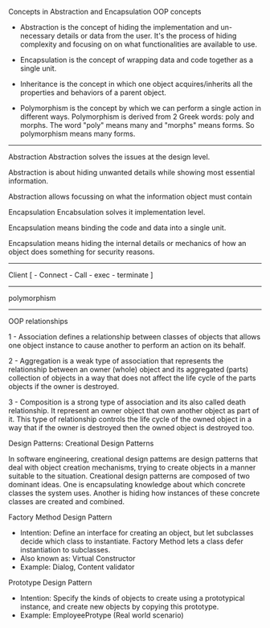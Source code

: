 Concepts in Abstraction and Encapsulation
OOP concepts




- Abstraction is the concept of hiding the implementation and un-necessary
details or data from the user. It's the process of hiding complexity and
focusing on on what functionalities are available to use.


- Encapsulation is the concept of wrapping data and code together as a
single unit.


- Inheritance is the concept in which one object acquires/inherits all the
properties and behaviors of a parent object.


- Polymorphism is the concept by which we can perform a single action in
different ways. Polymorphism is derived from 2 Greek words: poly and
morphs. The word "poly" means many and "morphs" means forms. So
polymorphism means many forms.


----------------------------------------------------------------

Abstraction
Abstraction solves the issues at the
design level.

Abstraction is about hiding unwanted
details while showing most essential
information.

Abstraction allows focussing on what
the information object must contain

Encapsulation
Encabsulation solves it implementation
level.

Encapsulation means binding the code
and data into a single unit.

Encapsulation means hiding the internal
details or mechanics of how an object
does something for security reasons.


--------------
Client [
    - Connect 
    - Call
    - exec
    - terminate
]

----------
polymorphism


-----------

OOP relationships

1 - Association defines a relationship between classes of objects that allows
one object instance to cause another to perform an action on its behalf.


2 - Aggregation is a weak type of association that represents the relationship
between an owner (whole) object and its aggregated (parts) collection of
objects in a way that does not affect the life cycle of the parts objects if
the owner is destroyed.

3 - Composition is a strong type of association and its also called death
relationship. It represent an owner object that own another object as part
of it. This type of relationship controls the life cycle of the owned object in a
way that if the owner is destroyed then the owned object is destroyed too.

Design Patterns: Creational Design Patterns

In software engineering, creational design pattems are design patterns that
deal with object creation mechanisms, trying to create objects in a manner
suitable to the situation. Creational design patterns are composed of two
dominant ideas. One is encapsulating knowledge about which concrete
classes the system uses. Another is hiding how instances of these concrete
classes are created and combined.


Factory Method Design Pattern
- Intention: Define an interface for creating an object, but let subclasses
 decide which class to instantiate. Factory Method lets a class defer
 instantiation to subclasses.
- Also known as: Virtual Constructor
- Example: Dialog, Content validator



Prototype Design Pattern
 - Intention: Specify the kinds of objects to create using a prototypical instance, and create new objects by copying this prototype.
 - Example: EmployeeProtype (Real world scenario)